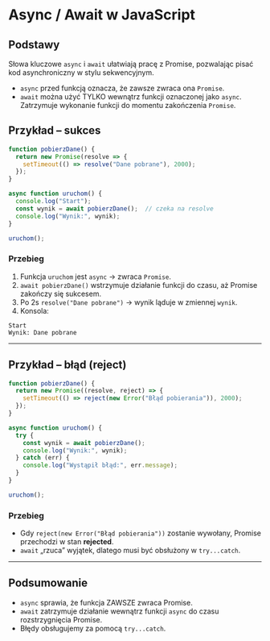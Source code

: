 # Async / Await w JavaScript

## Podstawy
Słowa kluczowe `async` i `await` ułatwiają pracę z Promise, pozwalając pisać kod asynchroniczny w stylu sekwencyjnym.

- `async` przed funkcją oznacza, że zawsze zwraca ona `Promise`.
- `await` można użyć TYLKO wewnątrz funkcji oznaczonej jako `async`.
  Zatrzymuje wykonanie funkcji do momentu zakończenia `Promise`.

## Przykład – sukces
```js
function pobierzDane() {
  return new Promise(resolve => {
    setTimeout(() => resolve("Dane pobrane"), 2000);
  });
}

async function uruchom() {
  console.log("Start");
  const wynik = await pobierzDane();  // czeka na resolve
  console.log("Wynik:", wynik);
}

uruchom();
```

### Przebieg
1. Funkcja `uruchom` jest `async` → zwraca `Promise`.
2. `await pobierzDane()` wstrzymuje działanie funkcji do czasu, aż Promise zakończy się sukcesem.
3. Po 2s `resolve("Dane pobrane")` → wynik ląduje w zmiennej `wynik`.
4. Konsola:
```
Start
Wynik: Dane pobrane
```

---

## Przykład – błąd (reject)
```js
function pobierzDane() {
  return new Promise((resolve, reject) => {
    setTimeout(() => reject(new Error("Błąd pobierania")), 2000);
  });
}

async function uruchom() {
  try {
    const wynik = await pobierzDane();
    console.log("Wynik:", wynik);
  } catch (err) {
    console.log("Wystąpił błąd:", err.message);
  }
}

uruchom();
```

### Przebieg
- Gdy `reject(new Error("Błąd pobierania"))` zostanie wywołany, Promise przechodzi w stan **rejected**.
- `await` „rzuca” wyjątek, dlatego musi być obsłużony w `try...catch`.

---

## Podsumowanie
- `async` sprawia, że funkcja ZAWSZE zwraca Promise.
- `await` zatrzymuje działanie wewnątrz funkcji `async` do czasu rozstrzygnięcia Promise.
- Błędy obsługujemy za pomocą `try...catch`.
